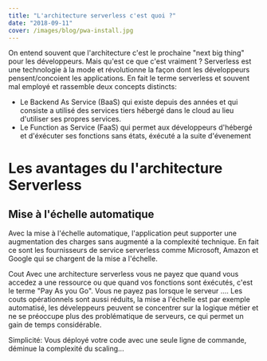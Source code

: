```yaml
---
title: "L'architecture serverless c'est quoi ?"
date: "2018-09-11"
cover: /images/blog/pwa-install.jpg
---
```


On entend souvent que l'architecture c'est le prochaine "next big thing" pour les développeurs. Mais qu'est ce que c'est vraiment ?
Serverless est une technologie à la mode et révolutionne la façon dont les développeurs pensent/concoient les applications.
En fait le terme serverless et souvent mal employé et rassemble deux concepts distincts:
- Le Backend As Service (BaaS) qui existe depuis des années et qui consiste a utilisé des services tiers hébergé dans le cloud au lieu d'utiliser ses propres services.
- Le Function as Service (FaaS) qui permet aux développeurs d'hébergé et d'éxécuter ses fonctions sans états, éxécuté a la suite d'évenement

# Les avantages du l'architecture Serverless

## Mise à l'échelle automatique

Avec la mise à l'échelle automatique, l'application peut supporter une augmentation des charges sans augmenté a la complexité technique. En fait ce sont les fournisseurs de service serverless comme Microsoft, Amazon et Google qui se chargent de la mise a l'échelle.

Cout
Avec une architecture serverless vous ne payez que quand vous accedez a une ressource ou que quand vos fonctions sont éxécutés, c'est le terme "Pay As you Go". Vous ne payez pas lorsque le serveur ....
Les couts opérationnels sont aussi réduits, la mise a l'échelle est par exemple automatisé, les déveleppeurs peuvent se concentrer sur la logique métier et ne se préoccupe plus des problématique de serveurs, ce qui permet un gain de temps considérable.

Simplicité: Vous déployé votre code avec une seule ligne de commande, déminue la complexité du scaling...




